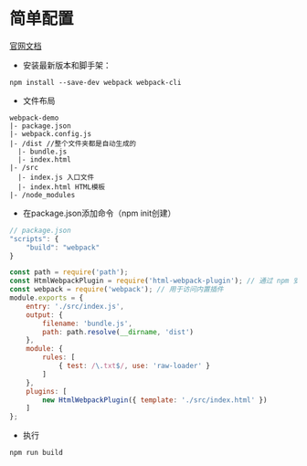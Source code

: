 # 简单配置
[官网文档](https://www.webpackjs.com/guides/getting-started/)

- 安装最新版本和脚手架：
```
npm install --save-dev webpack webpack-cli
```
- 文件布局
```
webpack-demo
|- package.json
|- webpack.config.js
|- /dist //整个文件夹都是自动生成的
  |- bundle.js
  |- index.html
|- /src
  |- index.js 入口文件
  |- index.html HTML模板
|- /node_modules
```
- 在package.json添加命令（npm init创建）

```js
// package.json 
"scripts": {
    "build": "webpack"
}
```

```js
const path = require('path');
const HtmlWebpackPlugin = require('html-webpack-plugin'); // 通过 npm 安装 npm i html-webpack-plugin --save-dev
const webpack = require('webpack'); // 用于访问内置插件
module.exports = {
    entry: './src/index.js',
    output: {
        filename: 'bundle.js',
        path: path.resolve(__dirname, 'dist')
    },
    module: {
        rules: [
            { test: /\.txt$/, use: 'raw-loader' }
        ]
    },
    plugins: [
        new HtmlWebpackPlugin({ template: './src/index.html' })
    ]
};
```

- 执行

```
npm run build
```
